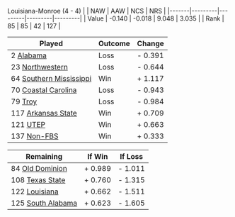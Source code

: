 Louisiana-Monroe (4 - 4)
|       |   NAW   |   AAW   |   NCS   |   NRS   |
|-------|---------|---------|---------|---------|
| Value |  -0.140 |  -0.018 |   9.048 |   3.035 |
| Rank  |      85 |      85 |      42 |     127 |

| Played                    | Outcome    |  Change  |
|---------------------------|------------|----------|
|   2 [Alabama               ](Alabama.md)| Loss       | -  0.391 |
|  23 [Northwestern          ](Northwestern.md)| Loss       | -  0.644 |
|  64 [Southern Mississippi  ](SouthernMississippi.md)| Win        | +  1.117 |
|  70 [Coastal Carolina      ](CoastalCarolina.md)| Loss       | -  0.943 |
|  79 [Troy                  ](Troy.md)| Loss       | -  0.984 |
| 117 [Arkansas State        ](ArkansasState.md)| Win        | +  0.709 |
| 121 [UTEP                  ](UTEP.md)| Win        | +  0.663 |
| 137 [Non-FBS               ](NonFBS.md)| Win        | +  0.333 |

| Remaining                 |  If Win  |  If Loss |
|---------------------------|----------|----------|
|  84 [Old Dominion          ](OldDominion.md)| +  0.989 | -  1.011 |
| 108 [Texas State           ](TexasState.md)| +  0.760 | -  1.315 |
| 122 [Louisiana             ](Louisiana.md)| +  0.662 | -  1.511 |
| 125 [South Alabama         ](SouthAlabama.md)| +  0.623 | -  1.605 |

